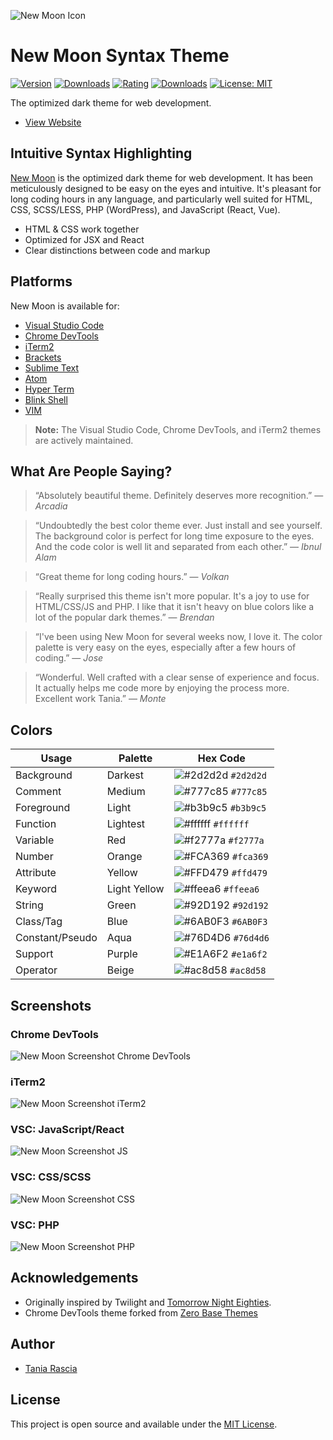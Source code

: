 ![New Moon Icon](images/new-moon-vector-thumbnail.png)

# New Moon Syntax Theme 

[![Version](https://vsmarketplacebadge.apphb.com/version-short/taniarascia.new-moon-vscode.svg?color=373277)](https://marketplace.visualstudio.com/items?itemName=taniarascia.new-moon-vscode) [![Downloads](https://vsmarketplacebadge.apphb.com/downloads-short/taniarascia.new-moon-vscode.svg?color=373277)](https://marketplace.visualstudio.com/items?itemName=taniarascia.new-moon-vscode) [![Rating](https://vsmarketplacebadge.apphb.com/rating-star/taniarascia.new-moon-vscode.svg?color=373277)](https://marketplace.visualstudio.com/items?itemName=taniarascia.new-moon-vscode) [![Downloads](https://badges.ml/dt/new-moon)](https://badges.ml/#new-moon) [![License: MIT](https://img.shields.io/badge/License-MIT-blue.svg)](https://opensource.org/licenses/MIT) 

The optimized dark theme for web development.

- [View Website](https://taniarascia.github.io/new-moon/)

## Intuitive Syntax Highlighting

[New Moon](https://taniarascia.github.io/new-moon/) is the optimized dark theme for web development. It has been meticulously designed to be easy on the eyes and intuitive. It's pleasant for long coding hours in any language, and particularly well suited for HTML, CSS, SCSS/LESS, PHP (WordPress), and JavaScript (React, Vue).

- HTML & CSS work together
- Optimized for JSX and React
- Clear distinctions between code and markup

## Platforms

New Moon is available for:

- [Visual Studio Code](https://marketplace.visualstudio.com/items?itemName=taniarascia.new-moon-vscode)
- [Chrome DevTools](https://github.com/taniarascia/new-moon-chrome-devtools)
- [iTerm2](https://github.com/taniarascia/new-moon/tree/master/iterm2)
- [Brackets](https://github.com/taniarascia/new-moon-brackets)
- [Sublime Text](https://packagecontrol.io/packages/New%20Moon%20Color%20Scheme)
- [Atom](https://github.atom.io/packages/new-moon-atom-syntax)
- [Hyper Term](https://github.com/Tmeister/hyperterm-new-moon-theme)
- [Blink Shell](https://github.com/taniarascia/new-moon/tree/master/blink-shell)
- [VIM](https://github.com/taniarascia/new-moon.vim)

> **Note:** The Visual Studio Code, Chrome DevTools, and iTerm2 themes are actively maintained.

## What Are People Saying?

> “Absolutely beautiful theme. Definitely deserves more recognition.”
> — _Arcadia_

> “Undoubtedly the best color theme ever. Just install and see yourself. The background color is perfect for long time exposure to the eyes. And the code color is well lit and separated from each other.”
> — _Ibnul Alam_

> “Great theme for long coding hours.”
> — _Volkan_

> “Really surprised this theme isn't more popular. It's a joy to use for HTML/CSS/JS and PHP. I like that it isn't heavy on blue colors like a lot of the popular dark themes.”
> — _Brendan_

> “I've been using New Moon for several weeks now, I love it. The color palette is very easy on the eyes, especially after a few hours of coding.”
> — _Jose_

> “Wonderful. Well crafted with a clear sense of experience and focus. It actually helps me code more by enjoying the process more. Excellent work Tania.”
> — _Monte_

## Colors

| Usage           | Palette      | Hex Code                                                           |
| --------------- | ------------ | ------------------------------------------------------------------ |
| Background      | Darkest      | ![#2d2d2d](https://placehold.it/15/2d2d2d/ffffff?text=+) `#2d2d2d` |
| Comment         | Medium       | ![#777c85](https://placehold.it/15/777c85/000000?text=+) `#777c85` |
| Foreground      | Light        | ![#b3b9c5](https://placehold.it/15/b3b9c5/000000?text=+) `#b3b9c5` |
| Function        | Lightest     | ![#ffffff](https://placehold.it/15/ffffff/000000?text=+) `#ffffff` |
| Variable        | Red          | ![#f2777a](https://placehold.it/15/f2777a/000000?text=+) `#f2777a` |
| Number          | Orange       | ![#FCA369](https://placehold.it/15/FCA369/000000?text=+) `#fca369` |
| Attribute       | Yellow       | ![#FFD479](https://placehold.it/15/FFD479/000000?text=+) `#ffd479` |
| Keyword         | Light Yellow | ![#ffeea6](https://placehold.it/15/FFEEA6/000000?text=+) `#ffeea6` |
| String          | Green        | ![#92D192](https://placehold.it/15/92D192/000000?text=+) `#92d192` |
| Class/Tag       | Blue         | ![#6AB0F3](https://placehold.it/15/6AB0F3/000000?text=+) `#6AB0F3` |
| Constant/Pseudo | Aqua         | ![#76D4D6](https://placehold.it/15/76D4D6/000000?text=+) `#76d4d6` |
| Support         | Purple       | ![#E1A6F2](https://placehold.it/15/E1A6F2/000000?text=+) `#e1a6f2` |
| Operator        | Beige        | ![#ac8d58](https://placehold.it/15/ac8d58/000000?text=+) `#ac8d58` |

## Screenshots

### Chrome DevTools

![New Moon Screenshot Chrome DevTools](images/chromedevtools.png)

### iTerm2

![New Moon Screenshot iTerm2](images/iterm2.png)

### VSC: JavaScript/React

![New Moon Screenshot JS](images/js.png)

### VSC: CSS/SCSS

![New Moon Screenshot CSS](images/css.png)

### VSC: PHP

![New Moon Screenshot PHP](images/php.png)

## Acknowledgements

- Originally inspired by Twilight and [Tomorrow Night Eighties](https://github.com/chriskempson/tomorrow-theme).
- Chrome DevTools theme forked from [Zero Base Themes](https://github.com/mauricecruz/zero-base-themes)

## Author

- [Tania Rascia](https://www.taniarascia.com/)

## License

This project is open source and available under the [MIT License](LICENSE).
